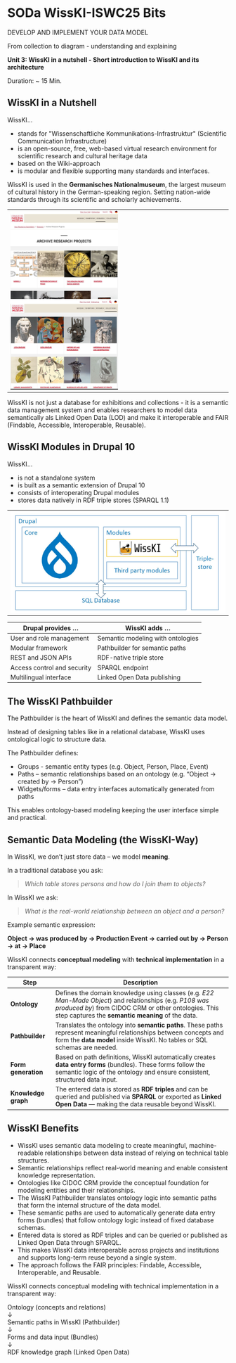 
<!--
*titel:
*author:in/urheber:in: 
orcid: 
email: SODa@sammlungen.io
*lizenz: cc by
lizenzlink: https://creativecommons.org/
*persistenter OER link: 
language: 
version:  v1
beschreibung: 
format: SODa WissKI How-to-Tutorial
modultitel: 
modul: Unit 1
einheitstitel: Welcome and warm-up 
eiheit: Einheit 1
lernziel: 

baustein:
zielgruppe: https://zenodo.org/records/15574575
gestaltungsprinzip: 
keywords: ???
erstellungsdatum: 

technische metadaten:
medientyp: text
dateiformat: .md
dauer: 
größe:
software: Web

icon: https://sammlungen.io/themes/custom/brause_theme/brause_theme/logo.svg

link: https://raw.githubusercontent.com/chastik/WissKI/refs/heads/main/soda.css

-->

# SODa WissKI-ISWC25 Bits

DEVELOP AND IMPLEMENT YOUR DATA MODEL

From collection to diagram - understanding and explaining

**Unit 3:  WissKI in a nutshell - Short introduction to WissKI and its architecture**

Duration: ~ 15 Min.

## WissKI in a Nutshell

WissKI...

* stands for "Wissenschaftliche Kommunikations-Infrastruktur" (Scientific Communication Infrastructure) 
* is an open-source, free, web-based virtual research environment for scientific research and cultural heritage data
* based on the Wiki-approach
* is modular and flexible supporting many standards and interfaces.

WissKI is used in the **Germanisches Nationalmuseum**, the largest museum of cultural history in the German-speaking region. Setting nation-wide standards through its scientific and scholarly achievements.

<table>
  <tr>
    <td><img src="../assets/gnm.jpg" alt="GNM" width="50%"> <img src="../assets/gnm_2.JPG" alt="GNM" width="50%"></td>
  </tr>
</table>


WissKI is not just a database for exhibitions and collections - it is a semantic data management system and enables researchers to model data semantically als Linked Open Data (LOD) and make it interoperable and FAIR (Findable, Accessible, Interoperable, Reusable).

## WissKI Modules in Drupal 10

WissKI...

* is not a standalone system
* is built as a semantic extension of Drupal 10
* consists of interoperating Drupal modules
* stores data natively in RDF triple stores (SPARQL 1.1)

<table>
  <tr>
    <td><img src="../assets/wisski_architektur.png" alt="wisski" width="100%"></td>
  </tr>
</table>


| Drupal provides …                        | WissKI adds …                               |
|------------------------------------------|---------------------------------------------|
| User and role management                 | Semantic modeling with ontologies           |
| Modular framework                        | Pathbuilder for semantic paths              |
| REST and JSON APIs                       | RDF-native triple store                     |
| Access control and security              | SPARQL endpoint                             |
| Multilingual interface                   | Linked Open Data publishing                 |


## The WissKI Pathbuilder

The Pathbuilder is the heart of WissKI and defines the semantic data model.

Instead of designing tables like in a relational database, WissKI uses ontological logic to structure data.

The Pathbuilder defines:

* Groups - semantic entity types (e.g. Object, Person, Place, Event)
* Paths – semantic relationships based on an ontology (e.g. “Object → created by → Person”)
* Widgets/forms – data entry interfaces automatically generated from paths

This enables ontology-based modeling keeping the user interface simple and practical.

## Semantic Data Modeling (the WissKI-Way)

In WissKI, we don’t just store data – we model **meaning**.

In a traditional database you ask:<br>
> *Which table stores persons and how do I join them to objects?*

In WissKI we ask:<br>
> *What is the real-world relationship between an object and a person?*

Example semantic expression:

**Object → was produced by → Production Event → carried out by → Person → at → Place**

WissKI connects **conceptual modeling** with **technical implementation** in a transparent way:

| Step | Description |
|------|-------------|
| **Ontology** | Defines the domain knowledge using classes (e.g. *E22 Man-Made Object*) and relationships (e.g. *P108 was produced by*) from CIDOC CRM or other ontologies. This step captures the **semantic meaning** of the data. |
| **Pathbuilder** | Translates the ontology into **semantic paths**. These paths represent meaningful relationships between concepts and form the **data model** inside WissKI. No tables or SQL schemas are needed. |
| **Form generation** | Based on path definitions, WissKI automatically creates **data entry forms** (bundles). These forms follow the semantic logic of the ontology and ensure consistent, structured data input. |
| **Knowledge graph** | The entered data is stored as **RDF triples** and can be queried and published via **SPARQL** or exported as **Linked Open Data** — making the data reusable beyond WissKI. |

## WissKI Benefits

* WissKI uses semantic data modeling to create meaningful, machine-readable relationships between data instead of relying on technical table structures.
* Semantic relationships reflect real-world meaning and enable consistent knowledge representation.
* Ontologies like CIDOC CRM provide the conceptual foundation for modeling entities and their relationships.
* The WissKI Pathbuilder translates ontology logic into semantic paths that form the internal structure of the data model.
* These semantic paths are used to automatically generate data entry forms (bundles) that follow ontology logic instead of fixed database schemas.
* Entered data is stored as RDF triples and can be queried or published as Linked Open Data through SPARQL.
* This makes WissKI data interoperable across projects and institutions and supports long-term reuse beyond a single system.
* The approach follows the FAIR principles: Findable, Accessible, Interoperable, and Reusable.

WissKI connects conceptual modeling with technical implementation in a transparent way:

  Ontology (concepts and relations)  
  ↓  
  Semantic paths in WissKI (Pathbuilder)  
  ↓  
  Forms and data input (Bundles)  
  ↓  
  RDF knowledge graph (Linked Open Data)








